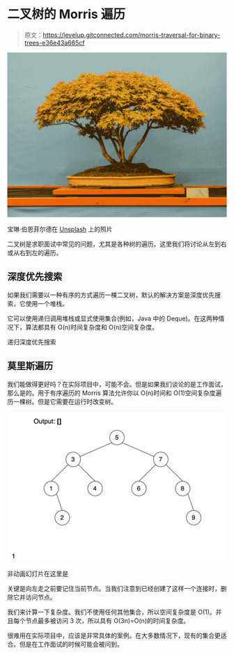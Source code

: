 # 二叉树的 Morris 遍历

> 原文：<https://levelup.gitconnected.com/morris-traversal-for-binary-trees-e36e43a665cf>

![](img/45b64e51615bd40488074fed5daf8317.png)

宝琳·伯恩菲尔德在 [Unsplash](https://unsplash.com?utm_source=medium&utm_medium=referral) 上的照片

二叉树是求职面试中常见的问题，尤其是各种树的遍历。这里我们将讨论从左到右或从右到左的遍历。

## 深度优先搜索

如果我们需要以一种有序的方式遍历一棵二叉树，默认的解决方案是深度优先搜索，它使用一个堆栈。

它可以使用递归调用堆栈或显式使用集合(例如，Java 中的 Deque)。在这两种情况下，算法都具有 O(n)时间复杂度和 O(n)空间复杂度。

递归深度优先搜索

## 莫里斯遍历

我们能做得更好吗？在实际项目中，可能不会。但是如果我们谈论的是工作面试，那么是的。用于有序遍历的 Morris 算法允许你以 O(n)时间和 O(1)空间复杂度遍历一棵树。但是它需要在运行时改变树。

![](img/1fa0cb00f8a1b6fb06454e094ba97090.png)

非动画幻灯片在这里是

关键是向左走之前要记住当前节点。当我们注意到已经创建了这样一个连接时，删除它并访问节点。

我们来计算一下复杂度。我们不使用任何其他集合，所以空间复杂度是 O(1)。并且每个节点最多被访问 3 次，所以具有 O(3n)=O(n)的时间复杂度。

很难用在实际项目中，应该是非常具体的案例。在大多数情况下，现有的集合更适合。但是在工作面试的时候可能会被问到。